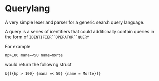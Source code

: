 # Querylang


A very simple lexer and parser for a generic search query language.

A query is a series of identifiers that could additionally contain queries in the form of `IDENTIFIER``OPERATOR``QUERY`

For example
```
hp>100 mana=<50 name=Morte 
```

would return the following struct

```
&{[{hp > 100} {mana =< 50} {name = Morte}]}
```
